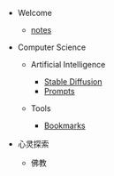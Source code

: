 - Welcome
    - [notes](/zh-cn/README.md)

- Computer Science

    - Artificial Intelligence

        - [Stable Diffusion](/zh-cn/stable-diffusion.md)
        - [Prompts](/zh-cn/prompts.md)
    
    - Tools

        - [Bookmarks](/zh-cn/bookmarks.md)

- 心灵探索

    - 佛教